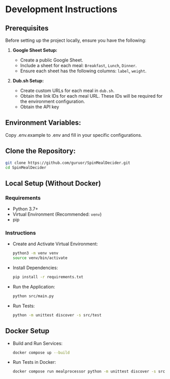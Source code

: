 # Development Instructions

## Prerequisites

Before setting up the project locally, ensure you have the following:

1. **Google Sheet Setup:**

   - Create a public Google Sheet.
   - Include a sheet for each meal: `Breakfast`, `Lunch`, `Dinner`.
   - Ensure each sheet has the following columns: `label`, `weight`.

2. **Dub.sh Setup:**
   - Create custom URLs for each meal in `dub.sh`.
   - Obtain the link IDs for each meal URL. These IDs will be required for the environment configuration.
   - Obtain the API key

## Environment Variables:

Copy .env.example to .env and fill in your specific configurations.

## Clone the Repository:

```bash
git clone https://github.com/guruor/SpinMealDecider.git
cd SpinMealDecider
```

## Local Setup (Without Docker)

### Requirements

- Python 3.7+
- Virtual Environment (Recommended: `venv`)
- pip

### Instructions

- Create and Activate Virtual Environment:

  ```bash
  python3 -m venv venv
  source venv/bin/activate
  ```

- Install Dependencies:

  ```bash
  pip install -r requirements.txt
  ```

- Run the Application:

  ```bash
  python src/main.py
  ```

- Run Tests:

  ```bash
  python -m unittest discover -s src/test
  ```

## Docker Setup

- Build and Run Services:

  ```bash
  docker compose up --build
  ```

- Run Tests in Docker:

  ```bash
  docker compose run mealprocessor python -m unittest discover -s src/test
  ```
